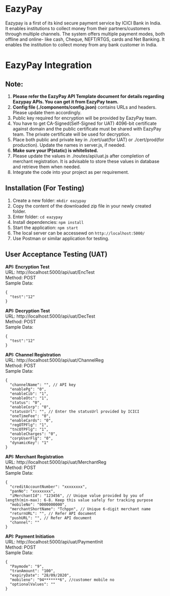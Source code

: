 # EazyPay

Eazypay is a first of its kind secure payment service by ICICI Bank in India. It enables institutions to collect money from their partners/customers through multiple channels. The system offers multiple payment modes, both offline and online- like cash, Cheque, NEFT/RTGS, cards and Net Banking. It enables the institution to collect money from any bank customer in India.


# EazyPay Integration

## Note:
1. **Please refer the EazyPay API Template document for details regarding Eazypay APIs. You can get it from EazyPay team.**
2. **Config file (./components/config.json)** contains URLs and headers. Please update them accordingly.
3. Public key required for encryption will be provided by EazyPay team.
4. You have to get CA-Signed(Self-Signed for UAT) 4096-bit certificate against domain and the public certificate must be shared with EazyPay team. The private certificate will be used for decryption.
5. Place both public and private key in ./cert/uat(for UAT) or ./cert/prod(for production). Update the names in server.js, if needed.
6. **Make sure your IP(static) is whitelisted.**
7. Please update the values in ./routes/api/uat.js after completion of merchant registration. It is advisable to store these values in database and retrieve them when needed.
8. Integrate the code into your project as per requirement.


## Installation (For Testing)

 1. Create a new folder: `mkdir eazypay`
 2. Copy the content of the downloaded zip file in your newly created folder.
 3. Enter folder: `cd eazypay`
 4. Install dependencies: `npm install`
 5. Start the application: `npm start`
 6. The local server can be accessewd on `http://localhost:5000/`
 7. Use Postman or similar application for testing.


## User Acceptance Testing (UAT)


**API: Encryption Test**<br/>
URL: http://localhost:5000/api/uat/EncTest <br/>
Method: POST<br/>
Sample Data:
```
{
  "test":"12"
}
```


**API: Decryption Test**<br/>
URL: http://localhost:5000/api/uat/DecTest <br/>
Method: POST<br/>
Sample Data:
```
{
  "test":"12"
}
```

**API: Channel Registration**<br/>
URL: http://localhost:5000/api/uat/ChannelReg <br/>
Method: POST<br/>
Sample Data:
```
{
  "channelName": "", // API key
  "enablePg": "0",
  "enableCib": "1",
  "enableOtc": "1",
  "status": "0",
  "enableCorp": "0",
  "statusUrl": "", // Enter the statusUrl provided by ICICI
  "oneTimeFee": "0",
  "enableCards": "0",
  "regOTPFlg": "1",
  "tncOTPFlg": "1",
  "enableCharges": "0",
  "corpUserFlg": "0",
  "dynamicKey": "1"
}
```


**API: Merchant Registration**<br/>
URL: http://localhost:5000/api/uat/MerchantReg <br/>
Method: POST<br/>
Sample Data:
```
{
  "creditAccountNumber": "xxxxxxxx",
  "panNo": "xxxxxxxx",
  "iMerchantId": "123456", // Unique value provided by you of length(min-max): 6-8. Keep this value safely for tracking purpose
  "mobileNo": "0000000000",
  "merchantShortName": "Tchppn", // Unique 6-digit merchant name
  "returnURL": "", // Refer API document
  "pushURL": "", // Refer API document
  "channel": ""
}
```


**API: Payment Initiation**<br/>
URL: http://localhost:5000/api/uat/PaymentInit <br/>
Method: POST<br/>
Sample Data:
```
{
  "Paymode": "9",
  "tranAmount": "100",
  "expiryDate": "28/09/2020",
  "mobileno": "94*******6", //customer mobile no
  "optionalValues": ""
}
```
